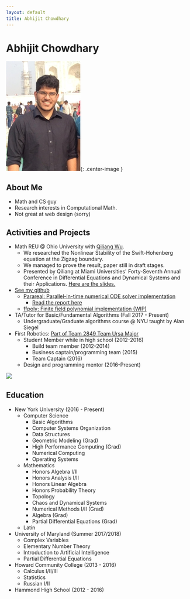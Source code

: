 ```yaml
---
layout: default
title: Abhijit Chowdhary
---
```

# Abhijit Chowdhary

![](resources/profilepic.jpg){: .center-image }

## About Me
- Math and CS guy
- Research interests in Computational Math.
- Not great at web design (sorry)

## Activities and Projects

- Math REU @ Ohio University with [Qiliang Wu](https://sites.google.com/view/qwu/).
  - We researched the Nonlinear Stability of the Swift-Hohenberg equation at the
    Zigzag boundary.
  - We managed to prove the result, paper still in draft stages.
  - Presented by Qiliang at Miami Universities' Forty-Seventh Annual Conference
    in Differential Equations and Dynamical Systems and their Applications.
    [Here are the slides.](./resources/zigzag.pdf)
- [See my github](https://github.com/abhijit-c)
  - [Parareal: Parallel-in-time numerical ODE solver implementation](https://github.com/abhijit-c/Parareal)
    - [Read the report here](./resources/Parareal.pdf)
  - [ffpoly: Finite field polynomial implementation (WIP)](https://github.com/abhijit-c/ffpoly)
- TA/Tutor for Basic/Fundamental Algorithms (Fall 2017 - Present)
  - Undergraduate/Graduate algorithms course @ NYU taught by Alan Siegel
- First Robotics: [Part of Team 2849 Team Ursa Major](http://hammondursamajor.org/)
  - Student Member while in high school (2012-2016)
    - Build team member (2012-2014)
    - Business captain/programming team (2015)
    - Team Captain (2016)
  - Design and programming mentor (2016-Present)
  
![](https://projecteuler.net/profile/TrostAft.png)

## Education
- New York University (2016 - Present)
  - Computer Science
    - Basic Algorithms
    - Computer Systems Organization
    - Data Structures
    - Geometric Modeling (Grad)
    - High Performance Computing (Grad)
    - Numerical Computing
    - Operating Systems
  - Mathematics
    - Honors Algebra I/II
    - Honors Analysis I/II
    - Honors Linear Algebra
    - Honors Probability Theory 
    - Topology 
    - Chaos and Dynamical Systems
    - Numerical Methods I/II (Grad)
    - Algebra (Grad)
    - Partial Differential Equations (Grad)
  - Latin
- University of Maryland (Summer 2017/2018)
  - Complex Variables
  - Elementary Number Theory 
  - Introduction to Artificial Intelligence
  - Partial Differential Equations
- Howard Community College (2013 - 2016)
  - Calculus I/II/III
  - Statistics
  - Russian I/II
- Hammond High School (2012 - 2016)
